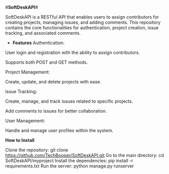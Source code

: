 #**SoftDeskAPI**#

SoftDeskAPI is a RESTful API that enables users to assign contributors for creating projects, managing issues, and adding comments. This repository contains the core functionalities for authentication, project creation, issue tracking, and associated comments.

- **Features**
Authentication:

User login and registration with the ability to assign contributors.

Supports both POST and GET methods.

Project Management:

Create, update, and delete projects with ease.

Issue Tracking:

Create, manage, and track issues related to specific projects.

Add comments to issues for better collaboration.

User Management:

Handle and manage user profiles within the system.

**How to Install**

Clone the repository: git clone https://github.com/TechBooper/SoftDeskAPI.git
Go to the main directory: cd SoftDeskAPI/myproject
Install the dependencies: pip install -r requirements.txt
Run the server: python manage.py runserver

